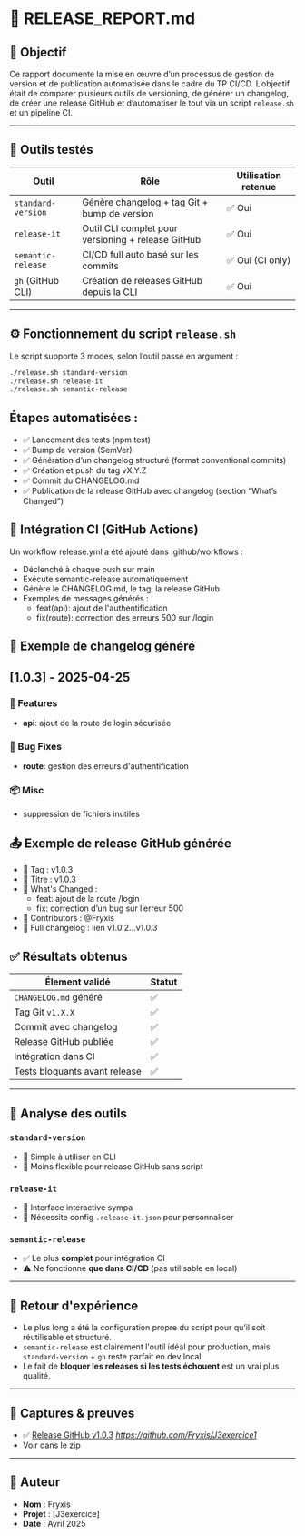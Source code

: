 # 📝 RELEASE_REPORT.md

## 🎯 Objectif

Ce rapport documente la mise en œuvre d’un processus de gestion de version et de publication automatisée dans le cadre du TP CI/CD. L’objectif était de comparer plusieurs outils de versioning, de générer un changelog, de créer une release GitHub et d’automatiser le tout via un script `release.sh` et un pipeline CI.

---

## 🔧 Outils testés

| Outil               | Rôle                                                 | Utilisation retenue |
|---------------------|------------------------------------------------------|----------------------|
| `standard-version`  | Génère changelog + tag Git + bump de version         | ✅ Oui               |
| `release-it`        | Outil CLI complet pour versioning + release GitHub   | ✅ Oui               |
| `semantic-release`  | CI/CD full auto basé sur les commits                 | ✅ Oui (CI only)     |
| `gh` (GitHub CLI)   | Création de releases GitHub depuis la CLI            | ✅ Oui               |

---

## ⚙️ Fonctionnement du script `release.sh`

Le script supporte 3 modes, selon l’outil passé en argument :

```bash
./release.sh standard-version
./release.sh release-it
./release.sh semantic-release
```
## Étapes automatisées :
- ✅ Lancement des tests (npm test)
- ✅ Bump de version (SemVer)
- ✅ Génération d’un changelog structuré (format conventional commits)
- ✅ Création et push du tag vX.Y.Z
- ✅ Commit du CHANGELOG.md
- ✅ Publication de la release GitHub avec changelog (section “What’s Changed”)

## 🤖 Intégration CI (GitHub Actions)
Un workflow release.yml a été ajouté dans .github/workflows :

- Déclenché à chaque push sur main
- Exécute semantic-release automatiquement
- Génère le CHANGELOG.md, le tag, la release GitHub
- Exemples de messages générés :
    - feat(api): ajout de l'authentification
    - fix(route): correction des erreurs 500 sur /login

## 📂 Exemple de changelog généré

## [1.0.3] - 2025-04-25

### 🚀 Features
- **api**: ajout de la route de login sécurisée

### 🐛 Bug Fixes
- **route**: gestion des erreurs d'authentification

### 📦 Misc
- suppression de fichiers inutiles

## 📤 Exemple de release GitHub générée

- 📌 Tag : v1.0.3
- 📜 Titre : v1.0.3
- 📝 What's Changed :
    - feat: ajout de la route /login
    - fix: correction d’un bug sur l’erreur 500
- 👤 Contributors : @Fryxis
- 🔗 Full changelog : lien v1.0.2...v1.0.3

## ✅ Résultats obtenus

| Élement validé                  | Statut |
|--------------------------------|--------|
| `CHANGELOG.md` généré          | ✅     |
| Tag Git `v1.X.X`               | ✅     |
| Commit avec changelog          | ✅     |
| Release GitHub publiée         | ✅     |
| Intégration dans CI            | ✅     |
| Tests bloquants avant release  | ✅     |

---

## 💬 Analyse des outils

### `standard-version`

- 🔹 Simple à utiliser en CLI  
- 🔸 Moins flexible pour release GitHub sans script

### `release-it`

- 🔹 Interface interactive sympa  
- 🔸 Nécessite config `.release-it.json` pour personnaliser

### `semantic-release`

- ✅ Le plus **complet** pour intégration CI  
- ⚠️ Ne fonctionne **que dans CI/CD** (pas utilisable en local)

---

## 🧠 Retour d'expérience

- Le plus long a été la configuration propre du script pour qu’il soit réutilisable et structuré.
- `semantic-release` est clairement l'outil idéal pour production, mais `standard-version` + `gh` reste parfait en dev local.
- Le fait de **bloquer les releases si les tests échouent** est un vrai plus qualité.

---

## 📸 Captures & preuves

- ✅ [Release GitHub v1.0.3](#) *https://github.com/Fryxis/J3exercice1*
- Voir dans le zip

---

## 🙌 Auteur

- **Nom** : Fryxis  
- **Projet** : [J3exercice]  
- **Date** : Avril 2025
